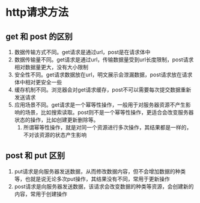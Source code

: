 # http请求方法

## get 和 post 的区别

1. 数据传输方式不同。get请求是通过url，post是在请求体中
2. 数据传输量不同。get请求是通过url，传输数据量受到url长度限制，post请求相对数据量更大，没有大小限制
3. 安全性不同。get请求数据放在url，明文展示会泄漏数据，post请求放在请求体中相对更安全一些
4. 缓存机制不同。浏览器会对get请求缓存，post不可以需要每次提交数据重新发送请求
5. 应用场景不同。get请求是一个幂等性操作，一般用于对服务器资源不产生影响的场景，比如搜索读取。post则不是一个幂等性操作，更适合会改变服务器状态的操作，比如创建更新删除等。
   1. 所谓幂等性操作，就是对同一个资源进行多次操作，其结果都是一样的，不对该资源的状态产生影响
   
## post 和 put 区别
1. put请求是向服务器发送数据，从而修改数据内容，但不会增加数据的种类等，也就是说无论多次put操作，其结果没有不同，常用于更新操作
2. post请求是向服务器发送数据，该请求会改变数据的种类等资源，会创建新的内容，常用于创建操作
